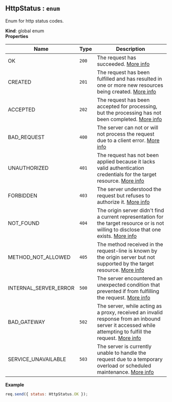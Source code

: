 <a name="HttpStatus"></a>

## HttpStatus : <code>enum</code>
Enum for http status codes.

**Kind**: global enum  
**Properties**

| Name | Type | Description |
| --- | --- | --- |
| OK | <code>200</code> | The request has succeeded. [More info](https://tools.ietf.org/html/rfc7231#section-6.3.1) |
| CREATED | <code>201</code> | The request has been fulfilled and has resulted   in one or more new resources being created.   [More info](https://tools.ietf.org/html/rfc7231#section-6.3.2) |
| ACCEPTED | <code>202</code> | The request has been accepted for processing,   but the processing has not been completed.   [More info](https://tools.ietf.org/html/rfc7231#section-6.3.3) |
| BAD_REQUEST | <code>400</code> | The server can not or will   not process the request due to a client error.   [More info](https://tools.ietf.org/html/rfc7231#section-6.5.1) |
| UNAUTHORIZED | <code>401</code> | The request has not been applied   because it lacks valid authentication credentials for the target resource.   [More info](https://tools.ietf.org/html/rfc7235#section-3.1) |
| FORBIDDEN | <code>403</code> | The server understood the request but refuses to   authorize it.   [More info](https://tools.ietf.org/html/rfc7231#section-6.5.3) |
| NOT_FOUND | <code>404</code> | The origin server didn't find a current representation   for the target resource or is not willing to disclose that one exists.   [More info](https://tools.ietf.org/html/rfc7231#section-6.5.4) |
| METHOD_NOT_ALLOWED | <code>405</code> | The method received in the request-line is known by the   origin server but not supported by the target resource.   [More info](https://tools.ietf.org/html/rfc7231#section-6.5.5) |
| INTERNAL_SERVER_ERROR | <code>500</code> | The server encountered an unexpected condition that   prevented if from fulfilling the request.   [More info](https://tools.ietf.org/html/rfc7231#section-6.6.1) |
| BAD_GATEWAY | <code>502</code> | The server, while acting as a proxy, received an invalid response   from an inbound server it accessed while attempting to fulfill the request.   [More info](https://tools.ietf.org/html/rfc7231#section-6.6.3) |
| SERVICE_UNAVAILABLE | <code>503</code> | The server is currently unable to handle the request due to a temporary   overload  or scheduled maintenance.   [More info](https://tools.ietf.org/html/rfc7231#section-6.6.4) |

**Example**  
```js
req.send({ status: HttpStatus.OK });
```
